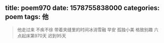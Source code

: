 title: poem970
date: 1578755838000
categories: poem
tags: 他
---
> 他走过来
不疾不徐
带着夹缝里的时间冰消雪融
早安
孤独小美
格致别趣
六点起床第970天 迟到95天